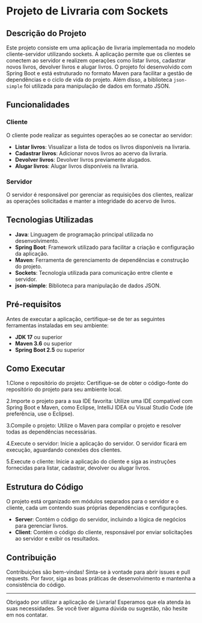 # Projeto de Livraria com Sockets

## Descrição do Projeto

Este projeto consiste em uma aplicação de livraria implementada no modelo cliente-servidor utilizando sockets. A aplicação permite que os clientes se conectem ao servidor e realizem operações como listar livros, cadastrar novos livros, devolver livros e alugar livros. O projeto foi desenvolvido com Spring Boot e está estruturado no formato Maven para facilitar a gestão de dependências e o ciclo de vida do projeto. Além disso, a biblioteca `json-simple` foi utilizada para manipulação de dados em formato JSON.

## Funcionalidades

### Cliente
O cliente pode realizar as seguintes operações ao se conectar ao servidor:
- **Listar livros**: Visualizar a lista de todos os livros disponíveis na livraria.
- **Cadastrar livros**: Adicionar novos livros ao acervo da livraria.
- **Devolver livros**: Devolver livros previamente alugados.
- **Alugar livros**: Alugar livros disponíveis na livraria.

### Servidor
O servidor é responsável por gerenciar as requisições dos clientes, realizar as operações solicitadas e manter a integridade do acervo de livros.

## Tecnologias Utilizadas

- **Java**: Linguagem de programação principal utilizada no desenvolvimento.
- **Spring Boot**: Framework utilizado para facilitar a criação e configuração da aplicação.
- **Maven**: Ferramenta de gerenciamento de dependências e construção do projeto.
- **Sockets**: Tecnologia utilizada para comunicação entre cliente e servidor.
- **json-simple**: Biblioteca para manipulação de dados JSON.

## Pré-requisitos

Antes de executar a aplicação, certifique-se de ter as seguintes ferramentas instaladas em seu ambiente:

- **JDK 17** ou superior
- **Maven 3.6** ou superior
- **Spring Boot 2.5** ou superior

## Como Executar

1.Clone o repositório do projeto: Certifique-se de obter o código-fonte do repositório do projeto para seu ambiente local.

2.Importe o projeto para a sua IDE favorita: Utilize uma IDE compatível com Spring Boot e Maven, como Eclipse, IntelliJ IDEA ou Visual Studio Code (de preferência, use o Eclipse).

3.Compile o projeto: Utilize o Maven para compilar o projeto e resolver todas as dependências necessárias.

4.Execute o servidor: Inicie a aplicação do servidor. O servidor ficará em execução, aguardando conexões dos clientes.

5.Execute o cliente: Inicie a aplicação do cliente e siga as instruções fornecidas para listar, cadastrar, devolver ou alugar livros.



## Estrutura do Código

O projeto está organizado em módulos separados para o servidor e o cliente, cada um contendo suas próprias dependências e configurações.

- **Server**: Contém o código do servidor, incluindo a lógica de negócios para gerenciar livros.
- **Client**: Contém o código do cliente, responsável por enviar solicitações ao servidor e exibir os resultados.

## Contribuição

Contribuições são bem-vindas! Sinta-se à vontade para abrir issues e pull requests. Por favor, siga as boas práticas de desenvolvimento e mantenha a consistência do código.

---

Obrigado por utilizar a aplicação de Livraria! Esperamos que ela atenda às suas necessidades. Se você tiver alguma dúvida ou sugestão, não hesite em nos contatar.
